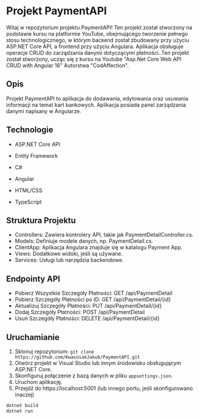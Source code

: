 # Projekt PaymentAPI

Witaj w repozytorium projektu PaymentAPI! Ten projekt został stworzony na podstawie kursu na platformie YouTube, obejmującego tworzenie pełnego stosu technologicznego, w którym backend został zbudowany przy użyciu ASP.NET Core API, a frontend przy użyciu Angulara. Aplikacja obsługuje operacje CRUD do zarządzania danymi dotyczącymi płatności..Ten projekt został stworzony, ucząc się z kursu na Youtube "Asp.Net Core Web API CRUD with Angular 16" Autorstwa "CodAffection". 
 
## Opis

Projekt PaymentAPI to aplikacja do dodawania, edytowania oraz usuwania informacji na temat kart bankowych. Aplikacja posiada panel zarządzania danymi napisany w Angularze.

## Technologie

- ASP.NET Core API

- Entity Framework
- C#
- Angular
- HTML/CSS
- TypeScript

## Struktura Projektu

- Controllers: Zawiera kontrolery API, takie jak PaymentDetailController.cs.
- Models: Definiuje modele danych, np. PaymentDetail.cs.
- ClientApp: Aplikacja Angulara znajduje się w katalogu Payment App.
- Views: Dodatkowe widoki, jeśli są używane.
- Services: Usługi lub narzędzia backendowe.

## Endpointy API

- Pobierz Wszystkie Szczegóły Płatności: GET /api/PaymentDetail
- Pobierz Szczegóły Płatności po ID: GET /api/PaymentDetail/{id}
- Aktualizuj Szczegóły Płatności: PUT /api/PaymentDetail/{id}
- Dodaj Szczegóły Płatności: POST /api/PaymentDetail
- Usuń Szczegóły Płatności: DELETE /api/PaymentDetail/{id}

## Uruchamianie

1. Sklonuj repozytorium: `git clone https://github.com/KwasniakJakub/PaymentAPI.git`
2. Otwórz projekt w Visual Studio lub innym środowisku obsługującym ASP.NET Core.
3. Skonfiguruj połączenie z bazą danych w pliku `appsettings.json`.
4. Uruchom aplikację.
5. Przejdź do https://localhost:5001 (lub innego portu, jeśli skonfigurowano inaczej)

```bash
dotnet build
dotnet run

